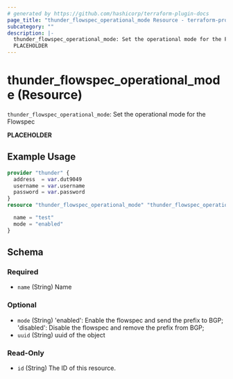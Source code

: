 ```yaml
---
# generated by https://github.com/hashicorp/terraform-plugin-docs
page_title: "thunder_flowspec_operational_mode Resource - terraform-provider-thunder"
subcategory: ""
description: |-
  thunder_flowspec_operational_mode: Set the operational mode for the Flowspec
  PLACEHOLDER
---
```


# thunder_flowspec_operational_mode (Resource)

`thunder_flowspec_operational_mode`: Set the operational mode for the Flowspec

__PLACEHOLDER__

## Example Usage

```terraform
provider "thunder" {
  address  = var.dut9049
  username = var.username
  password = var.password
}
resource "thunder_flowspec_operational_mode" "thunder_flowspec_operational_mode" {

  name = "test"
  mode = "enabled"
}
```

<!-- schema generated by tfplugindocs -->
## Schema

### Required

- `name` (String) Name

### Optional

- `mode` (String) 'enabled': Enable the flowspec and send the prefix to BGP; 'disabled': Disable the flowspec and remove the prefix from BGP;
- `uuid` (String) uuid of the object

### Read-Only

- `id` (String) The ID of this resource.


